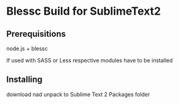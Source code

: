 Blessc Build for SublimeText2
=============================

Prerequisitions
----------
node.js + blessc

If used with SASS or Less respective modules have to be installed

Installing
----------
download nad unpack to Sublime Text 2 Packages folder

